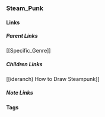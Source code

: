 ### Steam_Punk
#### Links
##### Parent Links
[[Specific_Genre]]
##### Children Links
[[ideranch) How to Draw Steampunk]]
##### Note Links
#### Tags
